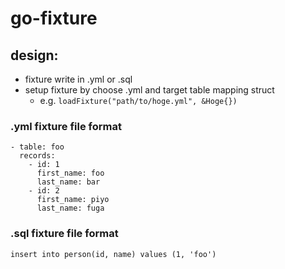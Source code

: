 # go-fixture

## design:

* fixture write in .yml or .sql
* setup fixture by choose .yml and target table mapping struct
  * e.g. `loadFixture("path/to/hoge.yml", &Hoge{})`

### .yml fixture file format

```
- table: foo
  records:
    - id: 1
      first_name: foo
      last_name: bar
    - id: 2
      first_name: piyo
      last_name: fuga
```

### .sql fixture file format

```
insert into person(id, name) values (1, 'foo')
```
